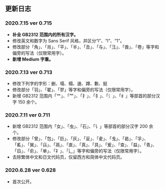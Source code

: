 ## 更新日志

### 2020.7.15 ver 0.715
- **补全 GB2312 范围内的所有汉字。**
- 修改英文和数字为 Sans Serif 风格，并区分“l”、“I”、“1”。
- 修改部分「角」、「肖」、「平」、「半」、「丑」、「与」、「彐」、「酋」、「卷」等字和偏旁的写法（仅限常用字）。
- **新增 Medium 字重。**

### 2020.7.13 ver 0.713
- 修改下列字的字形：删、塌、榻、遢、蹲、歉、挺
- 修改部分「羽」、「翟」、「翏」等字和偏旁的写法（仅限常用字）。
- 新增 GB2312 范围内「艹」、「𥫗」、「扌」、「犭」、「氵」、「纟」等部首的部分汉字 150 余个。

### 2020.7.11 ver 0.711
- 新增 GB2312 范围内「女」、「虫」、「石」、「讠」等部首的部分汉字 200 余个。
- 修改部分「曾」、「包」、「巨」、「灰」、「妥」、「夌」、「戋」、「曷」、「孚」、「䍃」、「巽」、「臽」、「鬲」、「直」、「真」、「具」、「爰」、「查」、「益」、「青」、「舀」、「俞」、「单」、「礻」、「辶」等字和偏旁的写法（仅限常用字）。
- 去除繁体中文和日文代码页，仅留西方和简体中文代码页。

### 2020.6.28 ver 0.628
- 首次公开。
